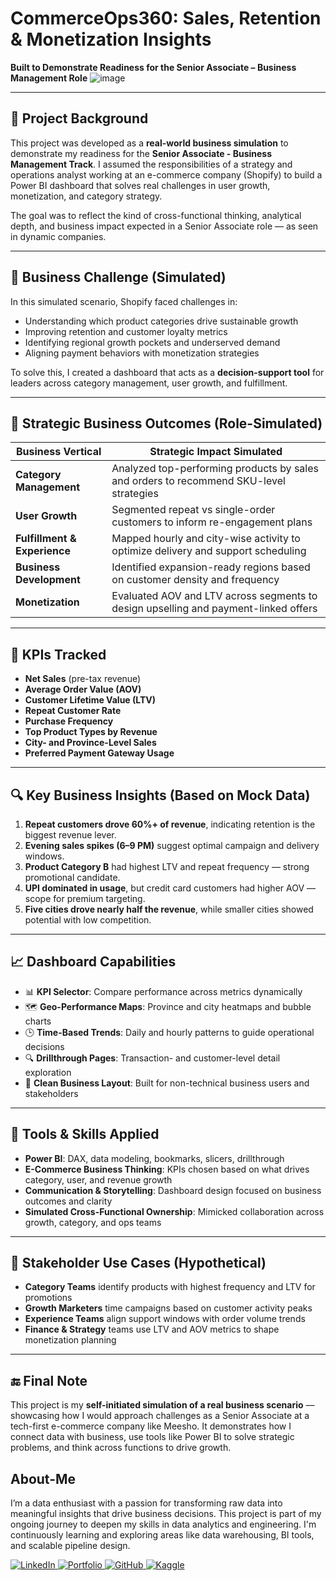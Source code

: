 # CommerceOps360: Sales, Retention & Monetization Insights
**Built to Demonstrate Readiness for the Senior Associate – Business Management Role**
![image](https://webandcrafts.com/_next/image?url=https%3A%2F%2Fadmin.wac.co%2Fuploads%2FWhat_Is_Shopify_and_How_Does_It_Work_Everything_You_Need_to_Know_1_77829d4974.jpg&w=4500&q=90)

---

## 🧭 Project Background

This project was developed as a **real-world business simulation** to demonstrate my readiness for the **Senior Associate - Business Management Track**. I assumed the responsibilities of a strategy and operations analyst working at an e-commerce company (Shopify) to build a Power BI dashboard that solves real challenges in user growth, monetization, and category strategy.

The goal was to reflect the kind of cross-functional thinking, analytical depth, and business impact expected in a Senior Associate role — as seen in dynamic companies.

---

## 🎯 Business Challenge (Simulated)

In this simulated scenario, Shopify faced challenges in:
- Understanding which product categories drive sustainable growth
- Improving retention and customer loyalty metrics
- Identifying regional growth pockets and underserved demand
- Aligning payment behaviors with monetization strategies

To solve this, I created a dashboard that acts as a **decision-support tool** for leaders across category management, user growth, and fulfillment.

---

## 💼 Strategic Business Outcomes (Role-Simulated)

| Business Vertical         | Strategic Impact Simulated                                                              |
|--------------------------|------------------------------------------------------------------------------------------|
| **Category Management**   | Analyzed top-performing products by sales and orders to recommend SKU-level strategies   |
| **User Growth**           | Segmented repeat vs single-order customers to inform re-engagement plans                |
| **Fulfillment & Experience** | Mapped hourly and city-wise activity to optimize delivery and support scheduling   |
| **Business Development**  | Identified expansion-ready regions based on customer density and frequency               |
| **Monetization**          | Evaluated AOV and LTV across segments to design upselling and payment-linked offers     |

---

## 📌 KPIs Tracked

- **Net Sales** (pre-tax revenue)
- **Average Order Value (AOV)**
- **Customer Lifetime Value (LTV)**
- **Repeat Customer Rate**
- **Purchase Frequency**
- **Top Product Types by Revenue**
- **City- and Province-Level Sales**
- **Preferred Payment Gateway Usage**

---

## 🔍 Key Business Insights (Based on Mock Data)

1. **Repeat customers drove 60%+ of revenue**, indicating retention is the biggest revenue lever.
2. **Evening sales spikes (6–9 PM)** suggest optimal campaign and delivery windows.
3. **Product Category B** had highest LTV and repeat frequency — strong promotional candidate.
4. **UPI dominated in usage**, but credit card customers had higher AOV — scope for premium targeting.
5. **Five cities drove nearly half the revenue**, while smaller cities showed potential with low competition.

---

## 📈 Dashboard Capabilities

- 📊 **KPI Selector**: Compare performance across metrics dynamically
- 🗺️ **Geo-Performance Maps**: Province and city heatmaps and bubble charts
- 🕒 **Time-Based Trends**: Daily and hourly patterns to guide operational decisions
- 🔍 **Drillthrough Pages**: Transaction- and customer-level detail exploration
- 📌 **Clean Business Layout**: Built for non-technical business users and stakeholders

---

## 🔧 Tools & Skills Applied

- **Power BI**: DAX, data modeling, bookmarks, slicers, drillthrough
- **E-Commerce Business Thinking**: KPIs chosen based on what drives category, user, and revenue growth
- **Communication & Storytelling**: Dashboard design focused on business outcomes and clarity
- **Simulated Cross-Functional Ownership**: Mimicked collaboration across growth, category, and ops teams

---

## 🧠 Stakeholder Use Cases (Hypothetical)

- **Category Teams** identify products with highest frequency and LTV for promotions
- **Growth Marketers** time campaigns based on customer activity peaks
- **Experience Teams** align support windows with order volume trends
- **Finance & Strategy** teams use LTV and AOV metrics to shape monetization planning

---

## 🔚 Final Note

This project is my **self-initiated simulation of a real business scenario** — showcasing how I would approach challenges as a Senior Associate at a tech-first e-commerce company like Meesho. It demonstrates how I connect data with business, use tools like Power BI to solve strategic problems, and think across functions to drive growth.

## About-Me
I’m a data enthusiast with a passion for transforming raw data into meaningful insights that drive business decisions. This project is part of my ongoing journey to deepen my skills in data analytics and engineering. I'm continuously learning and exploring areas like data warehousing, BI tools, and scalable pipeline design.
<p align="left">
  <a href="https://www.linkedin.com/in/ravina-patidar-474a9b255/" target="_blank">
    <img src="https://img.shields.io/badge/LinkedIn-0077B5?style=for-the-badge&logo=linkedin&logoColor=white" alt="LinkedIn"/>
  </a>
    </a>
  <a href="https://yourportfolio.com" target="_blank">
    <img src="https://img.shields.io/badge/Portfolio-157A6E?style=for-the-badge&logo=internet-explorer&logoColor=white" alt="Portfolio"/>
  </a>
  <a href="https://github.com/ravina172" target="_blank">
    <img src="https://img.shields.io/badge/GitHub-24292e?style=for-the-badge&logo=github&logoColor=white" alt="GitHub"/>
  </a>
  <a href="https://www.kaggle.com/ravinapatidar" target="_blank">
    <img src="https://img.shields.io/badge/Kaggle-004D99?style=for-the-badge&logo=kaggle&logoColor=white" alt="Kaggle"/>
  </a>
</p>

